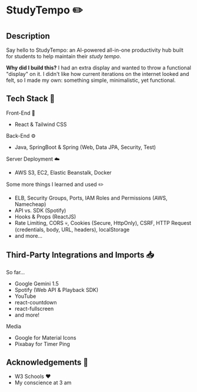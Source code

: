 # StudyTempo ✏️

## Description
Say hello to StudyTempo: an AI-powered all-in-one productivity hub built for students to help maintain their _study tempo_.

**Why did I build this?** I had an extra display and wanted to throw a functional "display" on it. I didn't like how current iterations on the internet looked and felt, so I made my own:
something simple, minimalistic, yet functional.

## Tech Stack 🥞
Front-End 📲
* React & Tailwind CSS

Back-End ⚙️
* Java, SpringBoot & Spring (Web, Data JPA, Security, Test)

Server Deployment ☁️
* AWS S3, EC2, Elastic Beanstalk, Docker

Some more things I learned and used ✏️
* ELB, Security Groups, Ports, IAM Roles and Permissions (AWS, Namecheap)
* API vs. SDK (Spotify)
* Hooks & Props (ReactJS)
* Rate Limiting, CORS 💀, Cookies (Secure, HttpOnly), CSRF, HTTP Request (credentials, body, URL, headers), localStorage
* and more...

## Third-Party Integrations and Imports 📥
So far...
* Google Gemini 1.5
* Spotify (Web API & Playback SDK)
* YouTube
* react-countdown
* react-fullscreen
* and more!
  
Media
* Google for Material Icons
* Pixabay for Timer Ping

## Acknowledgements 🙌
* W3 Schools ❤️
* My conscience at 3 am
